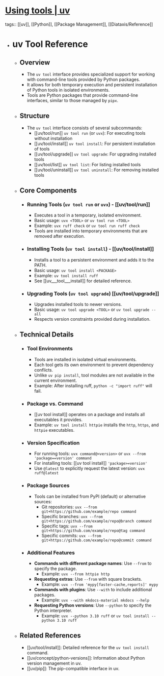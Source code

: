 # [Using tools | uv](https://docs.astral.sh/uv/guides/tools/)
tags:: [[uv]], [[Python]], [[Package Management]], [[Diataxis/Reference]]
- # uv Tool Reference
	- ## Overview
		- The `uv tool` interface provides specialized support for working with command-line tools provided by Python packages.
		- It allows for both temporary execution and persistent installation of Python tools in isolated environments.
		- Tools are Python packages that provide command-line interfaces, similar to those managed by `pipx`.
	- ## Structure
		- The `uv tool` interface consists of several subcommands:
			- [[uv/tool/run]] `uv tool run` (or `uvx`): For executing tools without installation
			- [[uv/tool/install]] `uv tool install`: For persistent installation of tools
			- [[uv/tool/upgrade]] `uv tool upgrade`: For upgrading installed tools
			- [[uv/tool/list]] `uv tool list`: For listing installed tools
			- [[uv/tool/uninstall]] `uv tool uninstall`: For removing installed tools
	- ## Core Components
		- ### Running Tools (`uv tool run` or `uvx`) - [[uv/tool/run]]
			- Executes a tool in a temporary, isolated environment.
			- Basic usage: `uvx <TOOL>` or `uv tool run <TOOL>`
			- Example: `uvx ruff check` or `uv tool run ruff check`
			- Tools are installed into temporary environments that are removed after execution.
		- ### Installing Tools (`uv tool install`) - [[uv/tool/install]]
			- Installs a tool to a persistent environment and adds it to the PATH.
			- Basic usage: `uv tool install <PACKAGE>`
			- Example: `uv tool install ruff`
			- See [[uv___tool___install]] for detailed reference.
		- ### Upgrading Tools (`uv tool upgrade`) [[uv/tool/upgrade]]
			- Upgrades installed tools to newer versions.
			- Basic usage: `uv tool upgrade <TOOL>` or `uv tool upgrade --all`
			- Respects version constraints provided during installation.
	- ## Technical Details
		- ### Tool Environments
			- Tools are installed in isolated virtual environments.
			- Each tool gets its own environment to prevent dependency conflicts.
			- Unlike `uv pip install`, tool modules are not available in the current environment.
			- Example: After installing ruff, `python -c "import ruff"` will fail.
		- ### Package vs. Command
			- [[uv tool install]] operates on a package and installs all executables it provides.
			- Example: `uv tool install httpie` installs the `http`, `https`, and `httpie` executables.
		- ### Version Specification
			- For running tools: `uvx command@<version>` or `uvx --from 'package==version' command`
			- For installing tools: [[uv tool install]] `'package>=version'`
			- Use `@latest` to explicitly request the latest version: `uvx ruff@latest`
		- ### Package Sources
			- Tools can be installed from PyPI (default) or alternative sources:
				- Git repositories: `uvx --from git+https://github.com/example/repo command`
				- Specific branches: `uvx --from git+https://github.com/example/repo@branch command`
				- Specific tags: `uvx --from git+https://github.com/example/repo@tag command`
				- Specific commits: `uvx --from git+https://github.com/example/repo@commit command`
		- ### Additional Features
			- **Commands with different package names**: Use `--from` to specify the package.
				- Example: `uvx --from httpie http`
			- **Requesting extras**: Use `--from` with square brackets.
				- Example: `uvx --from 'mypy[faster-cache,reports]' mypy`
			- **Commands with plugins**: Use `--with` to include additional packages.
				- Example: `uvx --with mkdocs-material mkdocs --help`
			- **Requesting Python versions**: Use `--python` to specify the Python interpreter.
				- Example: `uvx --python 3.10 ruff` or `uv tool install --python 3.10 ruff`
	- ## Related References
		- [[uv/tool/install]]: Detailed reference for the `uv tool install` command.
		- [[uv/concept/python-versions]]: Information about Python version management in uv.
		- [[uv/pip]]: The pip-compatible interface in uv.